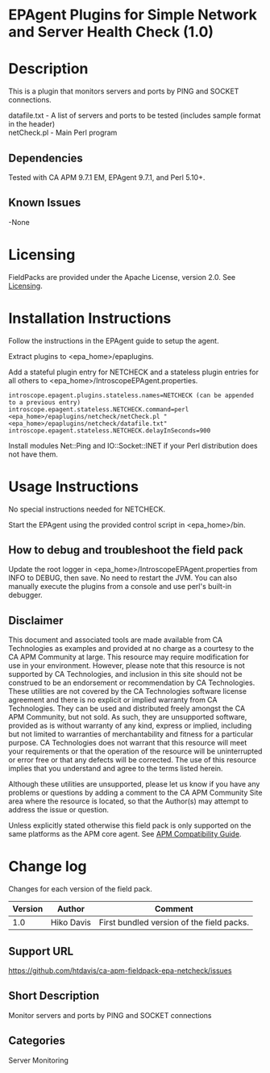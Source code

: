 # EPAgent Plugins for Simple Network and Server Health Check (1.0)

# Description
This is a plugin that monitors servers and ports by PING and SOCKET connections.

datafile.txt - A list of servers and ports to be tested (includes sample format in the header)  
netCheck.pl - Main Perl program 

## Dependencies
Tested with CA APM 9.7.1 EM, EPAgent 9.7.1, and Perl 5.10+.

## Known Issues
-None

# Licensing
FieldPacks are provided under the Apache License, version 2.0. See [Licensing](https://www.apache.org/licenses/LICENSE-2.0).


# Installation Instructions

Follow the instructions in the EPAgent guide to setup the agent.

Extract plugins to <epa_home>/epaplugins.

Add a stateful plugin entry for NETCHECK and a stateless plugin entries for all others to \<epa_home\>/IntroscopeEPAgent.properties.

	introscope.epagent.plugins.stateless.names=NETCHECK (can be appended to a previous entry)
	introscope.epagent.stateless.NETCHECK.command=perl <epa_home>/epaplugins/netcheck/netCheck.pl "<epa_home>/epaplugins/netcheck/datafile.txt"
    introscope.epagent.stateless.NETCHECK.delayInSeconds=900
  
Install modules Net::Ping and IO::Socket::INET if your Perl distribution does not have them.

# Usage Instructions
No special instructions needed for NETCHECK.

Start the EPAgent using the provided control script in \<epa_home\>/bin.

## How to debug and troubleshoot the field pack
Update the root logger in \<epa_home\>/IntroscopeEPAgent.properties from INFO to DEBUG, then save. No need to restart the JVM.
You can also manually execute the plugins from a console and use perl's built-in debugger.

## Disclaimer
This document and associated tools are made available from CA Technologies as examples and provided at no charge as a courtesy to the CA APM Community at large. This resource may require modification for use in your environment. However, please note that this resource is not supported by CA Technologies, and inclusion in this site should not be construed to be an endorsement or recommendation by CA Technologies. These utilities are not covered by the CA Technologies software license agreement and there is no explicit or implied warranty from CA Technologies. They can be used and distributed freely amongst the CA APM Community, but not sold. As such, they are unsupported software, provided as is without warranty of any kind, express or implied, including but not limited to warranties of merchantability and fitness for a particular purpose. CA Technologies does not warrant that this resource will meet your requirements or that the operation of the resource will be uninterrupted or error free or that any defects will be corrected. The use of this resource implies that you understand and agree to the terms listed herein.

Although these utilities are unsupported, please let us know if you have any problems or questions by adding a comment to the CA APM Community Site area where the resource is located, so that the Author(s) may attempt to address the issue or question.

Unless explicitly stated otherwise this field pack is only supported on the same platforms as the APM core agent. See [APM Compatibility Guide](http://www.ca.com/us/support/ca-support-online/product-content/status/compatibility-matrix/application-performance-management-compatibility-guide.aspx).


# Change log
Changes for each version of the field pack.

Version | Author | Comment
--------|--------|--------
1.0 | Hiko Davis | First bundled version of the field packs.

## Support URL
https://github.com/htdavis/ca-apm-fieldpack-epa-netcheck/issues

## Short Description
Monitor servers and ports by PING and SOCKET connections

## Categories
Server Monitoring